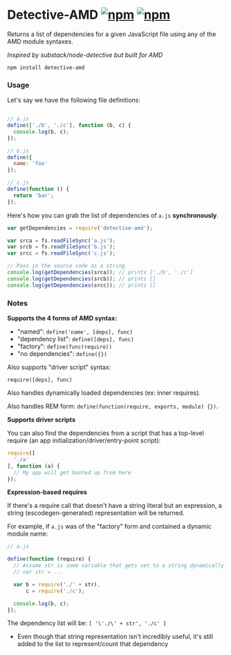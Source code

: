 # Detective-AMD [![npm](http://img.shields.io/npm/v/detective-amd.svg)](https://npmjs.org/package/detective-amd) [![npm](http://img.shields.io/npm/dm/detective-amd.svg)](https://npmjs.org/package/detective-amd)

Returns a list of dependencies for a given JavaScript file using
any of the AMD module syntaxes.

*Inspired by substack/node-detective but built for AMD*

`npm install detective-amd`

### Usage

Let's say we have the following file definitions:

```javascript

// a.js
define(['./b', './c'], function (b, c) {
  console.log(b, c);
});

// b.js
define({
  name: 'foo'
});

// c.js
define(function () {
  return 'bar';
});

```

Here's how you can grab the list of dependencies of `a.js` **synchronously**.

```javascript
var getDependencies = require('detective-amd');

var srca = fs.readFileSync('a.js');
var srcb = fs.readFileSync('b.js');
var srcc = fs.readFileSync('c.js');

// Pass in the source code as a string
console.log(getDependencies(srca)); // prints ['./b', './c']
console.log(getDependencies(srcb)); // prints []
console.log(getDependencies(srcc)); // prints []

```
### Notes

**Supports the 4 forms of AMD syntax:**

* "named": `define('name', [deps], func)`
* "dependency list": `define([deps], func)`
* "factory": `define(func(require))`
* "no dependencies": `define({})`

Also supports "driver script" syntax:

`require([deps], func)`

Also handles dynamically loaded dependencies (ex: inner requires).

Also handles REM form: `define(function(require, exports, module) {})`.

**Supports driver scripts**

You can also find the dependencies from a script that has a top-level require (an app initialization/driver/entry-point script):

```javascript
require([
  './a'
], function (a) {
  // My app will get booted up from here
});
```

**Expression-based requires**

If there's a require call that doesn't have a string literal but an expression,
a string (escodegen-generated) representation will be returned.

For example, if `a.js` was of the "factory" form and contained a dynamic module name:

```javascript
// a.js

define(function (require) {
  // Assume str is some variable that gets set to a string dynamically
  // var str = ...

  var b = require('./' + str),
      c = require('./c');

  console.log(b, c);
});
```

The dependency list will be: `[ '\'./\' + str', './c' ]`

* Even though that string representation isn't incredibly useful, it's
still added to the list to represent/count that dependency
